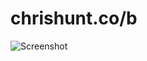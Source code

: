 chrishunt.co/b
==============

![Screenshot](https://github.com/huntca/b/raw/gh-pages/images/screenshot.jpg)
